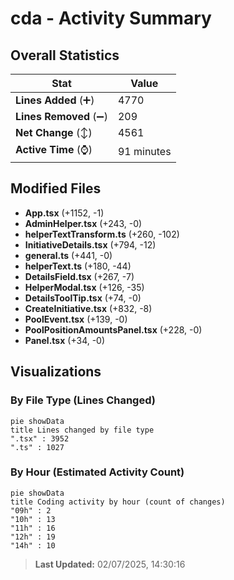 # cda - Activity Summary 

## Overall Statistics

| Stat                   | Value                                                             |
| ---------------------- | ----------------------------------------------------------------- |
| **Lines Added** (➕)   | 4770                                          |
| **Lines Removed** (➖) | 209                                        |
| **Net Change** (↕)    | 4561                |
| **Active Time** (⌚)   | 91 minutes |


## Modified Files
- **App.tsx** (+1152, -1)
- **AdminHelper.tsx** (+243, -0)
- **helperTextTransform.ts** (+260, -102)
- **InitiativeDetails.tsx** (+794, -12)
- **general.ts** (+441, -0)
- **helperText.ts** (+180, -44)
- **DetailsField.tsx** (+267, -7)
- **HelperModal.tsx** (+126, -35)
- **DetailsToolTip.tsx** (+74, -0)
- **CreateInitiative.tsx** (+832, -8)
- **PoolEvent.tsx** (+139, -0)
- **PoolPositionAmountsPanel.tsx** (+228, -0)
- **Panel.tsx** (+34, -0)

## Visualizations

### By File Type (Lines Changed)

```mermaid
pie showData
title Lines changed by file type
".tsx" : 3952
".ts" : 1027
```

### By Hour (Estimated Activity Count)

```mermaid
pie showData
title Coding activity by hour (count of changes)
"09h" : 2
"10h" : 13
"11h" : 16
"12h" : 19
"14h" : 10
```


> **Last Updated:** 02/07/2025, 14:30:16